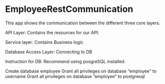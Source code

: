 # EmployeeRestCommunication

This app shows the communication between the different three core layers.

API Layer: Contains the resources for our API.

Service layer: Contains Business logic

Database Access Layer: Connecting to DB


Instruction for DB:
Recommend using posgreSQL installed. 

Create database employee
Grant all privileges on database “employee” to username
Grant all privileges on database “employee” to postgresql


